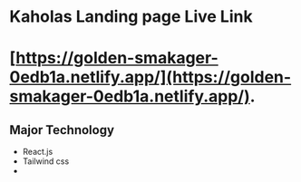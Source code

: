 # Kaholas Landing page Live Link

# [https://golden-smakager-0edb1a.netlify.app/](https://golden-smakager-0edb1a.netlify.app/).

## Major Technology

- React.js
- Tailwind css
-
